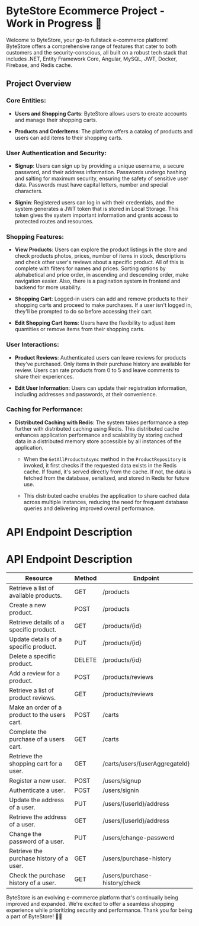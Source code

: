 # ByteStore Ecommerce Project - Work in Progress 🤑

Welcome to ByteStore, your go-to fullstack e-commerce platform! ByteStore offers a comprehensive range of features that cater to both customers and the security-conscious, all built on a robust tech stack that includes .NET, Entity Framework Core, Angular, MySQL, JWT, Docker, Firebase, and Redis cache.

## Project Overview

### Core Entities:

- **Users and Shopping Carts**: ByteStore allows users to create accounts and manage their shopping carts.

- **Products and OrderItems**: The platform offers a catalog of products and users can add items to their shopping carts.

### User Authentication and Security:

- **Signup**: Users can sign up by providing a unique username, a secure password, and their address information. Passwords undergo hashing and salting for maximum security, ensuring the safety of sensitive user data. Passwords must have capital letters, number and special characters.

- **Signin**: Registered users can log in with their credentials, and the system generates a JWT token that is stored in Local Storage. This token gives the system important information and grants access to protected routes and resources.

### Shopping Features:

- **View Products**: Users can explore the product listings in the store and check products photos, prices, number of items in stock, descriptions and check other user's reviews about a specific product. All of this is complete with filters for names and prices. Sorting options by alphabetical and price order, in ascending and descending order, make navigation easier. Also, there is a pagination system in frontend and backend for more usability.

- **Shopping Cart**: Logged-in users can add and remove products to their shopping carts and proceed to make purchases. If a user isn't logged in, they'll be prompted to do so before accessing their cart.

- **Edit Shopping Cart Items**: Users have the flexibility to adjust item quantities or remove items from their shopping carts.

### User Interactions:

- **Product Reviews**: Authenticated users can leave reviews for products they've purchased. Only items in their purchase history are available for review. Users can rate products from 0 to 5 and leave comments to share their experiences.

- **Edit User Information**: Users can update their registration information, including addresses and passwords, at their convenience.

### Caching for Performance:

- **Distributed Caching with Redis**: The system takes performance a step further with distributed caching using Redis. This distributed cache enhances application performance and scalability by storing cached data in a distributed memory store accessible by all instances of the application.

    - When the `GetAllProductsAsync` method in the `ProductRepository` is invoked, it first checks if the requested data exists in the Redis cache. If found, it's served directly from the cache. If not, the data is fetched from the database, serialized, and stored in Redis for future use.

    - This distributed cache enables the application to share cached data across multiple instances, reducing the need for frequent database queries and delivering improved overall performance.

# API Endpoint Description

# API Endpoint Description

| Resource                                  | Method | Endpoint                                    |
| ----------------------------------------- | ------ | ------------------------------------------- |
| Retrieve a list of available products.    | GET    | /products                                  |
| Create a new product.                      | POST   | /products                                  |
| Retrieve details of a specific product.   | GET    | /products/{id}                             |
| Update details of a specific product.     | PUT    | /products/{id}                             |
| Delete a specific product.                 | DELETE | /products/{id}                             |
| Add a review for a product.                | POST   | /products/reviews                          |
| Retrieve a list of product reviews.        | GET    | /products/reviews                          |
| Make an order of a product to the users cart.                | POST   | /carts                                     |
| Complete the purchase of a users cart.     | GET    | /carts                                     |
| Retrieve the shopping cart for a user.     | GET    | /carts/users/{userAggregateId}            |
| Register a new user.                       | POST   | /users/signup                              |
| Authenticate a user.                       | POST   | /users/signin                              |
| Update the address of a user.              | PUT    | /users/{userId}/address                   |
| Retrieve the address of a user.            | GET    | /users/{userId}/address                   |
| Change the password of a user.             | PUT    | /users/change-password                    |
| Retrieve the purchase history of a user.  | GET    | /users/purchase-history                   |
| Check the purchase history of a user.      | GET    | /users/purchase-history/check             |



ByteStore is an evolving e-commerce platform that's continually being improved and expanded. We're excited to offer a seamless shopping experience while prioritizing security and performance. Thank you for being a part of ByteStore! 🛒🚀
